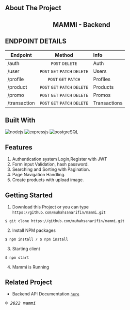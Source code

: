 ## About The Project

<h2 align="center">MAMMI - Backend</h2>


## ENDPOINT DETAILS

| Endpoint     |            Method             | Info         |
| ------------ | :---------------------------: | :----------- |
| /auth        |        `POST` `DELETE`        | Auth         |
| /user        | `POST` `GET` `PATCH` `DELETE` | Users        |
| /profile     |      `POST` `GET` `PATCH`     | Profiles     |
| /product     | `POST` `GET` `PATCH` `DELETE` | Products     |
| /promo       | `POST` `GET` `PATCH` `DELETE` | Promos       |
| /transaction | `POST` `GET` `PATCH` `DELETE` | Transactions |

## Built With

![nodejs](https://img.shields.io/badge/nodejs-16-brightgreen)
![expressjs](https://img.shields.io/badge/expressjs-4-lightgrey)
![postgreSQL](https://img.shields.io/badge/postgreSQL-11-blue)

## Features

1. Authentication system Login,Register with JWT
2. Form input Validation, hash password.
3. Searching and Sorting with Pagination.
4. Page Navigation Handling.
5. Create products with upload image.

## Getting Started

1. Download this Project or you can type
   `https://github.com/muhahsanarifin/mammi.git`

```sh
$ git clone https://github.com/muhahsanarifin/mammi.git
```

2. Install NPM packages

```sh
$ npm install / $ npm install
```

3. Starting client

```sh
$ npm start
```

4. Mammi is Running

## Related Project

-   Backend API Documentation [`here`](https://documenter.getpostman.com/view/16092081/2s847ESaDX)

<p> <samp><i>&copy; 2022 mammi</i></samp> </p>